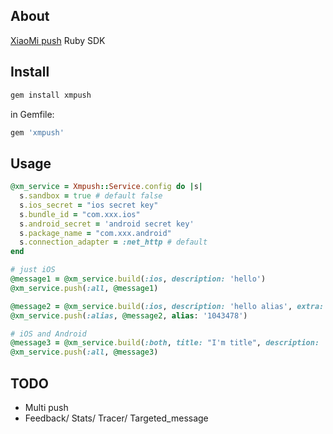 ## About

[XiaoMi push](http://dev.xiaomi.com/) Ruby SDK

## Install

```ruby
gem install xmpush
```

in Gemfile:

```ruby
gem 'xmpush'
```

## Usage


```ruby
@xm_service = Xmpush::Service.config do |s|
  s.sandbox = true # default false
  s.ios_secret = "ios secret key"
  s.bundle_id = "com.xxx.ios"
  s.android_secret = 'android secret key'
  s.package_name = "com.xxx.android"
  s.connection_adapter = :net_http # default
end

# just iOS
@message1 = @xm_service.build(:ios, description: 'hello')
@xm_service.push(:all, @message1)

@message2 = @xm_service.build(:ios, description: 'hello alias', extra: {pid: 111})
@xm_service.push(:alias, @message2, alias: '1043478')

# iOS and Android
@message3 = @xm_service.build(:both, title: "I'm title", description: 'push to iOS and Android client')
@xm_service.push(:all, @message3)

```

## TODO

- Multi push
- Feedback/ Stats/ Tracer/ Targeted_message
